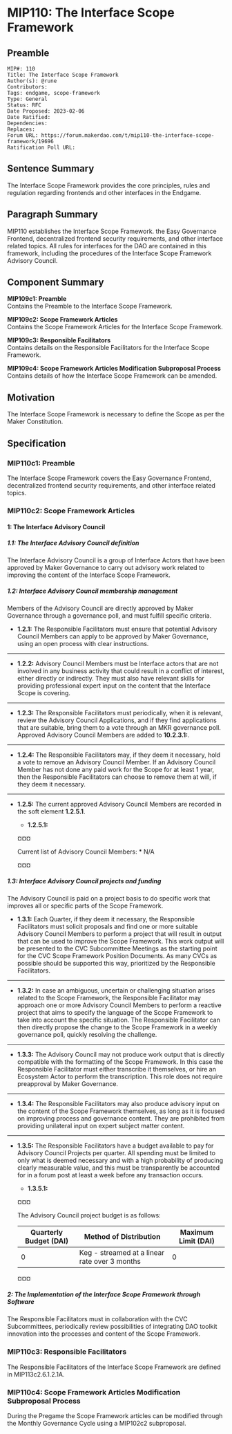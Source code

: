 # MIP110: The Interface Scope Framework

## Preamble
```
MIP#: 110
Title: The Interface Scope Framework
Author(s): @rune
Contributors:
Tags: endgame, scope-framework
Type: General
Status: RFC
Date Proposed: 2023-02-06
Date Ratified:
Dependencies:
Replaces:
Forum URL: https://forum.makerdao.com/t/mip110-the-interface-scope-framework/19696
Ratification Poll URL:
```

## Sentence Summary

The Interface Scope Framework provides the core principles, rules and regulation regarding frontends and other interfaces in the Endgame.

## Paragraph Summary

MIP110 establishes the Interface Scope Framework. the Easy Governance Frontend, decentralized frontend security requirements, and other interface related topics. All rules for interfaces for the DAO are contained in this framework, including the procedures of the Interface Scope Framework Advisory Council.

## Component Summary

**MIP109c1: Preamble**  
Contains the Preamble to the Interface Scope Framework.

**MIP109c2: Scope Framework Articles**  
Contains the Scope Framework Articles for the Interface Scope Framework.

**MIP109c3: Responsible Facilitators**  
Contains details on the Responsible Facilitators for the Interface Scope Framework.

**MIP109c4: Scope Framework Articles Modification Subproposal Process**  
Contains details of how the Interface Scope Framework can be amended.

## Motivation

The Interface Scope Framework is necessary to define the Scope as per the Maker Constitution.

## Specification

### MIP110c1: Preamble

The Interface Scope Framework covers the Easy Governance Frontend, decentralized frontend security requirements, and other interface related topics.

### MIP110c2: Scope Framework Articles

#### 1: The Interface Advisory Council

##### 1.1: The Interface Advisory Council definition

The Interface Advisory Council is a group of Interface Actors that have been approved by Maker Governance to carry out advisory work related to improving the content of the Interface Scope Framework.

##### 1.2: Interface Advisory Council membership management

Members of the Advisory Council are directly approved by Maker Governance through a governance poll, and must fulfill specific criteria.
* **1.2.1:** The Responsible Facilitators must ensure that potential Advisory Council Members can apply to be approved by Maker Governance, using an open process with clear instructions.
---
* **1.2.2:** Advisory Council Members must be Interface actors that are not involved in any business activity that could result in a conflict of interest, either directly or indirectly. They must also have relevant skills for providing professional expert input on the content that the Interface Scope is covering.
---
* **1.2.3:** The Responsible Facilitators must periodically, when it is relevant, review the Advisory Council Applications, and if they find applications that are suitable, bring them to a vote through an MKR governance poll. Approved Advisory Council Members are added to **10.2.3.1:**.
---
* **1.2.4:** The Responsible Facilitators may, if they deem it necessary, hold a vote to remove an Advisory Council Member. If an Advisory Council Member has not done any paid work for the Scope for at least 1 year, then the Responsible Facilitators can choose to remove them at will, if they deem it necessary.
---
* **1.2.5:** The current approved Advisory Council Members are recorded in the soft element **1.2.5.1**.
	* **1.2.5.1:**
	
    ¤¤¤

    Current list of Advisory Council Members:
      * N/A

    ¤¤¤

##### 1.3: Interface Advisory Council projects and funding

The Advisory Council is paid on a project basis to do specific work that improves all or specific parts of the Scope Framework.
* **1.3.1:** Each Quarter, if they deem it necessary, the Responsible Facilitators must solicit proposals and find one or more suitable Advisory Council Members to perform a project that will result in output that can be used to improve the Scope Framework. This work output will be presented to the CVC Subcommittee Meetings as the starting point for the CVC Scope Framework Position Documents. As many CVCs as possible should be supported this way, prioritized by the Responsible Facilitators.
---
* **1.3.2:** In case an ambiguous, uncertain or challenging situation arises related to the Scope Framework, the Responsible Facilitator may approach one or more Advisory Council Members to perform a reactive project that aims to specify the language of the Scope Framework to take into account the specific situation. The Responsible Facilitator can then directly propose the change to the Scope Framework in a weekly governance poll, quickly resolving the challenge.
---
* **1.3.3:** The Advisory Council may not produce work output that is directly compatible with the formatting of the Scope Framework. In this case the Responsible Facilitator must either transcribe it themselves, or hire an Ecosystem Actor to perform the transcription. This role does not require preapproval by Maker Governance.
---
* **1.3.4:** The Responsible Facilitators may also produce advisory input on the content of the Scope Framework themselves, as long as it is focused on improving process and governance content. They are prohibited from providing unilateral input on expert subject matter content.
---
* **1.3.5:** The Responsible Facilitators have a budget available to pay for Advisory Council Projects per quarter. All spending must be limited to only what is deemed necessary and with a high probability of producing clearly measurable value, and this must be transparently be accounted for in a forum post at least a week before any transaction occurs.
	* **1.3.5.1:**
	
    ¤¤¤

    The Advisory Council project budget is as follows:

    | Quarterly Budget (DAI) | Method of Distribution | Maximum Limit (DAI) |
    |---|---|---|
    | 0 | Keg - streamed at a linear rate over 3 months | 0 |

    ¤¤¤

##### 2: The Implementation of the Interface Scope Framework through Software

The Responsible Facilitators must in collaboration with the CVC Subcommittees, periodically review possibilities of integrating DAO toolkit innovation into the processes and content of the Scope Framework.

### MIP110c3: Responsible Facilitators

The Responsible Facilitators of the Interface Scope Framework are defined in MIP113c2.6.1.2.1A.

### MIP110c4: Scope Framework Articles Modification Subproposal Process

During the Pregame the Scope Framework articles can be modified through the Monthly Governance Cycle using a MIP102c2 subproposal.